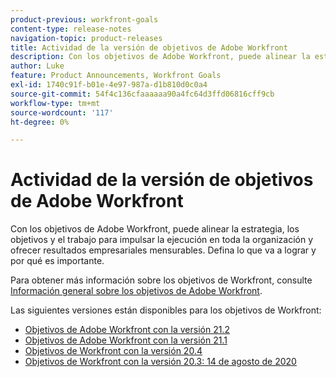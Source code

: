 ```yaml
---
product-previous: workfront-goals
content-type: release-notes
navigation-topic: product-releases
title: Actividad de la versión de objetivos de Adobe Workfront
description: Con los objetivos de Adobe Workfront, puede alinear la estrategia, los objetivos y el trabajo para impulsar la ejecución en toda la organización y ofrecer resultados empresariales mensurables. Defina lo que va a lograr y por qué es importante.
author: Luke
feature: Product Announcements, Workfront Goals
exl-id: 1740c91f-b01e-4e97-987a-d1b810d0c0a4
source-git-commit: 54f4c136cfaaaaaa90a4fc64d3ffd06816cff9cb
workflow-type: tm+mt
source-wordcount: '117'
ht-degree: 0%

---
```


# Actividad de la versión de objetivos de Adobe Workfront

Con los objetivos de Adobe Workfront, puede alinear la estrategia, los objetivos y el trabajo para impulsar la ejecución en toda la organización y ofrecer resultados empresariales mensurables. Defina lo que va a lograr y por qué es importante.

Para obtener más información sobre los objetivos de Workfront, consulte [Información general sobre los objetivos de Adobe Workfront](../../../workfront-goals/goal-management/wf-goals-overview.md).

Las siguientes versiones están disponibles para los objetivos de Workfront:

* [Objetivos de Adobe Workfront con la versión 21.2](../../../product-announcements/product-releases/goals-release-activity/goals-21.2-release/goals-release-21-2.md)
* [Objetivos de Adobe Workfront con la versión 21.1](../../../product-announcements/product-releases/goals-release-activity/goals-release-21-1.md)
* [Objetivos de Workfront con la versión 20.4](../../../product-announcements/product-releases/goals-release-activity/goals-release-20-4.md)
* [Objetivos de Workfront con la versión 20.3: 14 de agosto de 2020](../../../product-announcements/product-releases/goals-release-activity/goals-release-20.3.md)
